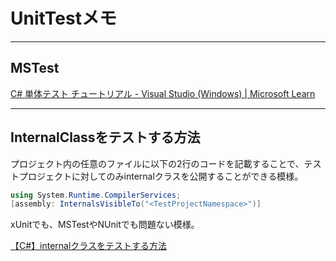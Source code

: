# UnitTestメモ

---

## MSTest

[C# 単体テスト チュートリアル - Visual Studio (Windows) | Microsoft Learn](https://learn.microsoft.com/ja-jp/visualstudio/test/walkthrough-creating-and-running-unit-tests-for-managed-code?view=vs-2022)  

---

## InternalClassをテストする方法

プロジェクト内の任意のファイルに以下の2行のコードを記載することで、テストプロジェクトに対してのみinternalクラスを公開することができる模様。  

``` cs
using System.Runtime.CompilerServices;
[assembly: InternalsVisibleTo("<TestProjectNamespace>")]
```

xUnitでも、MSTestやNUnitでも問題ない模様。  

[【C#】internalクラスをテストする方法](https://hirahira.blog/internal-class-test/)  

